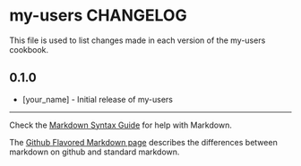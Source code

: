 my-users CHANGELOG
==================

This file is used to list changes made in each version of the my-users cookbook.

0.1.0
-----
- [your_name] - Initial release of my-users

- - -
Check the [Markdown Syntax Guide](http://daringfireball.net/projects/markdown/syntax) for help with Markdown.

The [Github Flavored Markdown page](http://github.github.com/github-flavored-markdown/) describes the differences between markdown on github and standard markdown.
